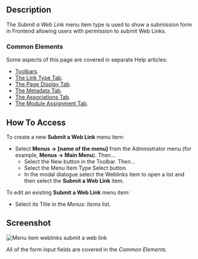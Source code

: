 <!-- Filename: Help4.x:Menus_Menu_Item_Weblink_Submit / Display title: Submit a Web Link -->

## Description

The *Submit a Web Link* menu item type is used to show a submission 
form in Frontend allowing users with permission to submit Web Links.

### Common Elements

Some aspects of this page are covered in separate Help articles:

* [Toolbars](jdocmanual?article=help/common-elements/toolbars).
* [The Link Type Tab](jdocmanual?article=help/menu-items-common/menu-item-link-type).
* [The Page Display Tab](jdocmanual?article=help/menu-items-common/menu-item-page-display).
* [The Metadata Tab](jdocmanual?article=help/menu-items-common/menu-item-metadata).
* [The Associations Tab](jdocmanual?article=help/common-elements/edit-associations).
* [The Module Assignment Tab](jdocmanual?article=help/menu-items-common/menu-item-module-assignment).

## How To Access

To create a new **Submit a Web Link** menu item:

- Select **Menus → \[name of the menu\]** from the Administrator
  menu (for example, **Menus → Main Menu**). Then...
  - Select the New button in the Toolbar. Then...
  - Select the Menu Item Type Select button.
  - In the modal dialogue select the Weblinks item to open a list and then
    select the **Submit a Web Link** item.

To edit an existing **Submit a Web Link** menu item:

- Select its Title in the *Menus: Items* list.

## Screenshot

![Menu item weblinks submit a web link](../../../en/images/menu-items/weblinks-submit-a-web-link-details-tab.png)

All of the form input fields are covered in the *Common Elements*.

